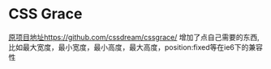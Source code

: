 # CSS Grace

[原项目地址https://github.com/cssdream/cssgrace/](https://github.com/cssdream/cssgrace/)
增加了点自己需要的东西,比如最大宽度，最小宽度，最小高度，最大高度，position:fixed等在ie6下的兼容性
